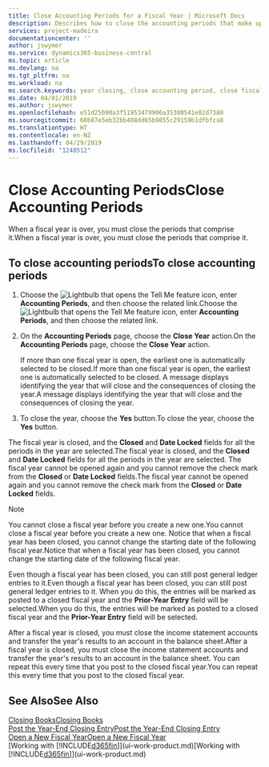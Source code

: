 ```yaml
---
title: Close Accounting Periods for a Fiscal Year | Microsoft Docs
description: Describes how to close the accounting periods that make up the fiscal year.
services: project-madeira
documentationcenter: ''
author: jswymer
ms.service: dynamics365-business-central
ms.topic: article
ms.devlang: na
ms.tgt_pltfrm: na
ms.workload: na
ms.search.keywords: year closing, close accounting period, close fiscal year, bank account detailed trial balance
ms.date: 04/01/2019
ms.author: jswymer
ms.openlocfilehash: e51d25b90a3f51953479906a35380541e02d7380
ms.sourcegitcommit: 60b87e5eb32bb408dd65b9855c29159b1dfbfca8
ms.translationtype: HT
ms.contentlocale: en-NZ
ms.lasthandoff: 04/29/2019
ms.locfileid: "1248512"
---
```

# <a name="close-accounting-periods"></a><span data-ttu-id="e44eb-103">Close Accounting Periods</span><span class="sxs-lookup"><span data-stu-id="e44eb-103">Close Accounting Periods</span></span>
<span data-ttu-id="e44eb-104">When a fiscal year is over, you must close the periods that comprise it.</span><span class="sxs-lookup"><span data-stu-id="e44eb-104">When a fiscal year is over, you must close the periods that comprise it.</span></span>

## <a name="to-close-accounting-periods"></a><span data-ttu-id="e44eb-105">To close accounting periods</span><span class="sxs-lookup"><span data-stu-id="e44eb-105">To close accounting periods</span></span>
1. <span data-ttu-id="e44eb-106">Choose the ![Lightbulb that opens the Tell Me feature](media/ui-search/search_small.png "Tell me what you want to do") icon, enter **Accounting Periods**, and then choose the related link.</span><span class="sxs-lookup"><span data-stu-id="e44eb-106">Choose the ![Lightbulb that opens the Tell Me feature](media/ui-search/search_small.png "Tell me what you want to do") icon, enter **Accounting Periods**, and then choose the related link.</span></span>
2. <span data-ttu-id="e44eb-107">On the **Accounting Periods** page, choose the **Close Year** action.</span><span class="sxs-lookup"><span data-stu-id="e44eb-107">On the **Accounting Periods** page, choose the **Close Year** action.</span></span>

    <span data-ttu-id="e44eb-108">If more than one fiscal year is open, the earliest one is automatically selected to be closed.</span><span class="sxs-lookup"><span data-stu-id="e44eb-108">If more than one fiscal year is open, the earliest one is automatically selected to be closed.</span></span> <span data-ttu-id="e44eb-109">A message displays identifying the year that will close and the consequences of closing the year.</span><span class="sxs-lookup"><span data-stu-id="e44eb-109">A message displays identifying the year that will close and the consequences of closing the year.</span></span>
3. <span data-ttu-id="e44eb-110">To close the year, choose the **Yes** button.</span><span class="sxs-lookup"><span data-stu-id="e44eb-110">To close the year, choose the **Yes** button.</span></span>

<span data-ttu-id="e44eb-111">The fiscal year is closed, and the **Closed** and **Date Locked** fields for all the periods in the year are selected.</span><span class="sxs-lookup"><span data-stu-id="e44eb-111">The fiscal year is closed, and the **Closed** and **Date Locked** fields for all the periods in the year are selected.</span></span> <span data-ttu-id="e44eb-112">The fiscal year cannot be opened again and you cannot remove the check mark from the **Closed** or **Date Locked** fields.</span><span class="sxs-lookup"><span data-stu-id="e44eb-112">The fiscal year cannot be opened again and you cannot remove the check mark from the **Closed** or **Date Locked** fields.</span></span>

> [!NOTE]  
>   <span data-ttu-id="e44eb-113">You cannot close a fiscal year before you create a new one.</span><span class="sxs-lookup"><span data-stu-id="e44eb-113">You cannot close a fiscal year before you create a new one.</span></span> <span data-ttu-id="e44eb-114">Notice that when a fiscal year has been closed, you cannot change the starting date of the following fiscal year.</span><span class="sxs-lookup"><span data-stu-id="e44eb-114">Notice that when a fiscal year has been closed, you cannot change the starting date of the following fiscal year.</span></span>

<span data-ttu-id="e44eb-115">Even though a fiscal year has been closed, you can still post general ledger entries to it.</span><span class="sxs-lookup"><span data-stu-id="e44eb-115">Even though a fiscal year has been closed, you can still post general ledger entries to it.</span></span> <span data-ttu-id="e44eb-116">When you do this, the entries will be marked as posted to a closed fiscal year and the **Prior-Year Entry** field will be selected.</span><span class="sxs-lookup"><span data-stu-id="e44eb-116">When you do this, the entries will be marked as posted to a closed fiscal year and the **Prior-Year Entry** field will be selected.</span></span>

<span data-ttu-id="e44eb-117">After a fiscal year is closed, you must close the income statement accounts and transfer the year's results to an account in the balance sheet.</span><span class="sxs-lookup"><span data-stu-id="e44eb-117">After a fiscal year is closed, you must close the income statement accounts and transfer the year's results to an account in the balance sheet.</span></span> <span data-ttu-id="e44eb-118">You can repeat this every time that you post to the closed fiscal year.</span><span class="sxs-lookup"><span data-stu-id="e44eb-118">You can repeat this every time that you post to the closed fiscal year.</span></span>

## <a name="see-also"></a><span data-ttu-id="e44eb-119">See Also</span><span class="sxs-lookup"><span data-stu-id="e44eb-119">See Also</span></span>
[<span data-ttu-id="e44eb-120">Closing Books</span><span class="sxs-lookup"><span data-stu-id="e44eb-120">Closing Books</span></span>](year-close-books.md)  
[<span data-ttu-id="e44eb-121">Post the Year-End Closing Entry</span><span class="sxs-lookup"><span data-stu-id="e44eb-121">Post the Year-End Closing Entry</span></span>](year-how-post-year-end-close-entry.md)  
[<span data-ttu-id="e44eb-122">Open a New Fiscal Year</span><span class="sxs-lookup"><span data-stu-id="e44eb-122">Open a New Fiscal Year</span></span>](finance-how-open-new-fiscal-year.md)  
<span data-ttu-id="e44eb-123">[Working with [!INCLUDE[d365fin](includes/d365fin_md.md)]](ui-work-product.md)</span><span class="sxs-lookup"><span data-stu-id="e44eb-123">[Working with [!INCLUDE[d365fin](includes/d365fin_md.md)]](ui-work-product.md)</span></span>
